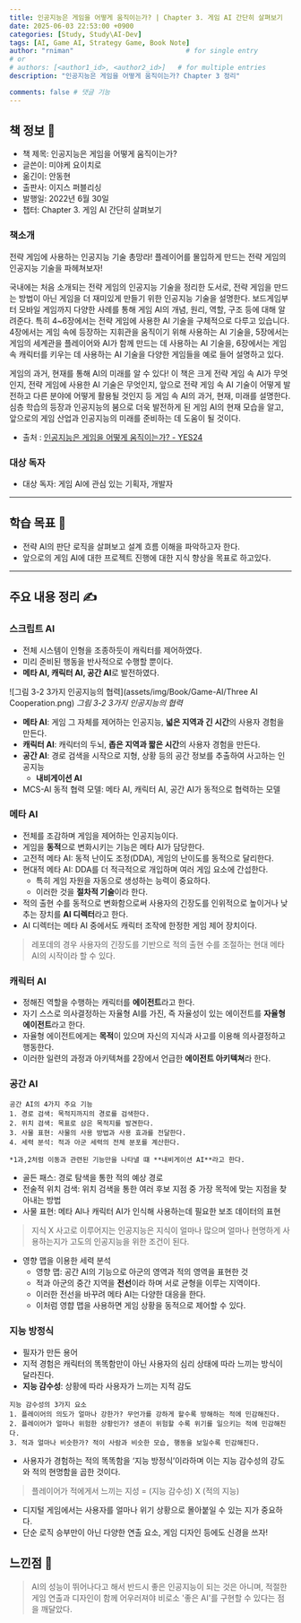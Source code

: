 ```yaml
---
title: 인공지능은 게임을 어떻게 움직이는가? | Chapter 3. 게임 AI 간단히 살펴보기
date: 2025-06-03 22:53:00 +0900
categories: [Study, Study\AI-Dev]
tags: [AI, Game AI, Strategy Game, Book Note]
author: "rniman"                            # for single entry
# or
# authors: [<author1_id>, <author2_id>]   # for multiple entries
description: "인공지능은 게임을 어떻게 움직이는가? Chapter 3 정리"

comments: false # 댓글 기능
---
```


## 책 정보 📖 

- 책 제목: 인공지능은 게임을 어떻게 움직이는가?
- 글쓴이: 미야케 요이치로
- 옮긴이: 안동현
- 출판사: 이지스 퍼블리싱
- 발행일: 2022년 6월 30일
- 챕터: Chapter 3. 게임 AI 간단히 살펴보기

### 책소개
전략 게임에 사용하는 인공지능 기술 총망라!
플레이어를 몰입하게 만드는 전략 게임의 인공지능 기술을 파헤쳐보자!

국내에는 처음 소개되는 전략 게임의 인공지능 기술을 정리한 도서로, 전략 게임을 만드는 방법이 아닌 게임을 더 재미있게 만들기 위한 인공지능 기술을 설명한다. 보드게임부터 모바일 게임까지 다양한 사례를 통해 게임 AI의 개념, 원리, 역할, 구조 등에 대해 알려준다. 특히 4~6장에서는 전략 게임에 사용한 AI 기술을 구체적으로 다루고 있습니다. 4장에서는 게임 속에 등장하는 지휘관을 움직이기 위해 사용하는 AI 기술을, 5장에서는 게임의 세계관을 플레이어와 AI가 함께 만드는 데 사용하는 AI 기술을, 6장에서는 게임 속 캐릭터를 키우는 데 사용하는 AI 기술을 다양한 게임들을 예로 들어 설명하고 있다.

게임의 과거, 현재를 통해 AI의 미래를 알 수 있다! 이 책은 크게 전략 게임 속 AI가 무엇인지, 전략 게임에 사용한 AI 기술은 무엇인지, 앞으로 전략 게임 속 AI 기술이 어떻게 발전하고 다른 분야에 어떻게 활용될 것인지 등 게임 속 AI의 과거, 현재, 미래를 설명한다. 심층 학습의 등장과 인공지능의 붐으로 더욱 발전하게 된 게임 AI의 현재 모습을 알고, 앞으로의 게임 산업과 인공지능의 미래를 준비하는 데 도움이 될 것이다.

* 출처 : [인공지능은 게임을 어떻게 움직이는가? - YES24](https://www.yes24.com/Product/Goods/110243772)

### 대상 독자
- 대상 독자: 게임 AI에 관심 있는 기획자, 개발자

---

## 학습 목표 🎯
- 전략 AI의 판단 로직을 살펴보고 설계 흐름 이해을 파악하고자 한다.
- 앞으로의 게임 AI에 대한 프로젝트 진행에 대한 지식 향상을 목표로 하고있다.

---

## 주요 내용 정리 ✍️

### 스크립트 AI

- 전체 시스템이 인형을 조종하듯이 캐릭터를 제어하였다.
- 미리 준비된 행동을 반사적으로 수행할 뿐이다.
- **메타 AI, 캐릭터 AI, 공간 AI**로 발전하였다.

![그림 3-2 3가지 인공지능의 협력](assets/img/Book/Game-AI/Three AI Cooperation.png)
_그림 3-2 3가지 인공지능의 협력_

- **메타 AI**: 게임 그 자체를 제어하는 인공지능, **넓은 지역과 긴 시간**의 사용자 경험을 만든다.
- **캐릭터 AI**: 캐릭터의 두뇌, **좁은 지역과 짧은 시간**의 사용자 경험을 만든다.
- **공간 AI**: 경로 검색을 시작으로 지형, 상황 등의 공간 정보를 추출하여 사고하는 인공지능
    - **내비게이션 AI**
- MCS-AI 동적 협력 모델: 메타 AI, 캐릭터 AI, 공간 AI가 동적으로 협력하는 모델

### 메타 AI

- 전체를 조감하며 게임을 제어하는 인공지능이다.
- 게임을 **동적**으로 변화시키는 기능은 메타 AI가 담당한다.
- 고전적 메타 AI: 동적 난이도 조정(DDA), 게임의 난이도를 동적으로 달리한다.
- 현대적 메타 AI: DDA를 더 적극적으로 개입하며 여러 게임 요소에 간섭한다.
    - 특히 게임 자원을 자동으로 생성하는 능력이 중요하다.
    - 이러한 것을 **절차적 기술**이라 한다.
- 적의 출현 수를 동적으로 변화함으로써 사용자의 긴장도를 인위적으로 높이거나 낮추는 장치를 **AI 디렉터**라고 한다.
- AI 디렉터는 메타 AI 중에서도 캐릭터 조작에 한정한 게임 제어 장치이다.

> 레포데의 경우 사용자의 긴장도를 기반으로 적의 출현 수를 조절하는 현대 메타 AI의 시작이라 할 수 있다.
> 

### 캐릭터 AI

- 정해진 역할을 수행하는 캐릭터를 **에이전트**라고 한다.
- 자기 스스로 의사결정하는 자율형 AI를 가진, 즉 자율성이 있는 에이전트를 **자율형 에이전트**라고 한다.
- 자율형 에이전트에게는 **목적**이 있으며 자신의 지식과 사고를 이용해 의사결정하고 행동한다.
- 이러한 일련의 과정과 아키텍쳐를 2장에서 언급한 **에이전트 아키텍쳐**라 한다.

### 공간 AI

```
공간 AI의 4가지 주요 기능
1. 경로 검색: 목적지까지의 경로를 검색한다.
2. 위치 검색: 목표로 삼은 목적지를 발견한다.
3. 사물 표현: 사물의 사용 방법과 사용 효과를 전달한다.
4. 세력 분석: 적과 아군 세력의 전체 분포를 계산한다.

*1과,2처럼 이동과 관련된 기능만을 나타낼 떄 **내비게이션 AI**라고 한다.
```

- 골든 패스: 경로 탐색을 통한 적의 예상 경로
- 전술적 위치 검색: 위치 검색을 통한 여러 후보 지점 중 가장 목적에 맞는 지점을 찾아내는 방법
- 사물 표현: 메타 AI나 캐릭터 AI가 인식해 사용하는데 필요한 보조 데이터의 표현

> 지식 X 사고로 이루어지는 인공지능은 지식이 얼마나 많으며 얼마나 현명하게 사용하는지가 고도의 인공지능을 위한 조건이 된다.
> 
- 영향 맵을 이용한 세력 분석
    - 영향 맵: 공간 AI의 기능으로 아군의 영역과 적의 영역을 표현한 것
    - 적과 아군의 중간 지역을 **전선**이라 하며 서로 균형을 이루는 지역이다.
    - 이러한 전선을 바꾸려 메타 AI는 다양한 대응을 한다.
    - 이처럼 영햡 맵을 사용하면 게임 상황을 동적으로 제어할 수 있다.

### 지능 방정식

- 필자가 만든 용어
- 지적 경험은 캐릭터의 똑똑함만이 아닌 사용자의 심리 상태에 따라 느끼는 방식이 달라진다.
- **지능 감수성**: 상황에 따라 사용자가 느끼는 지적 감도

```
지능 감수성의 3가지 요소
1. 플레이어의 의도가 얼마나 강한가? 무언가를 강하게 할수록 방해하는 적에 민감해진다.
2. 플레이어가 얼마나 위험한 상황인가? 생존이 위험할 수록 위기를 일으키는 적에 민감해진다.
3. 적과 얼마나 비슷한가? 적이 사람과 비슷한 모습, 행동을 보일수록 민감해진다.
```

- 사용자가 경험하는 적의 똑똑함을 ‘지능 방정식’이라하며 이는 지능 감수성의 강도와 적의 현명함을 곱한 것이다.

> 플레이어가 적에게서 느끼는 지성 = (지능 감수성) X (적의 지능)
> 
- 디지털 게임에서는 사용자를 얼마나 위기 상황으로 몰아붙일 수 있는 지가 중요하다.
- 단순 로직 승부만이 아닌 다양한 연출 요소, 게임 디자인 등에도 신경을 쓰자!


## 느낀점 📝

> AI의 성능이 뛰어나다고 해서 반드시 좋은 인공지능이 되는 것은 아니며, 적절한 게임 연출과 디자인이 함께 어우러져야 비로소 '좋은 AI'를 구현할 수 있다는 점을 깨달았다.
